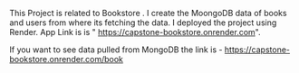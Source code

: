 This Project is related to Bookstore .  I create the MoongoDB data of books and users from where its fetching the data.
I deployed the project using Render. App Link is  is " https://capstone-bookstore.onrender.com".

If you want to see data pulled from MongoDB the link is - https://capstone-bookstore.onrender.com/book

